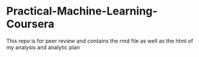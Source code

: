 # Practical-Machine-Learning-Coursera
This repo is for peer review and contains the rmd file as well as the html of my analysis and analytic plan

